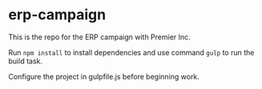 # erp-campaign

This is the repo for the ERP campaign with Premier Inc.

Run `npm install` to install dependencies and use command `gulp` to run the build task.

Configure the project in gulpfile.js before beginning work.
